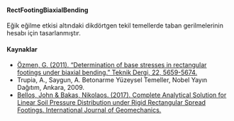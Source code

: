 #### RectFootingBiaxialBending
Eğik eğilme etkisi altındaki dikdörtgen tekil temellerde taban gerilmelerinin hesabı için tasarlanmıştır.

#### Kaynaklar
- [Özmen, G. (2011). “Determination of base stresses in rectangular footings under biaxial bending.” Teknik Dergi, 22, 5659-5674.](http://www.imo.org.tr/resimler/ekutuphane/pdf/16498_15_12.pdf) 
- Trupia, A., Saygun, A. Betonarme Yüzeysel Temeller, Nobel Yayın Dağıtım, Ankara, 2009. 
- [Bellos, John & Bakas, Nikolaos. (2017). Complete Analytical Solution for Linear Soil Pressure Distribution under Rigid Rectangular Spread Footings. International Journal of Geomechanics.](https://www.researchgate.net/publication/312362987_Complete_Analytical_Solution_for_Linear_Soil_Pressure_Distribution_under_Rigid_Rectangular_Spread_Footings)

